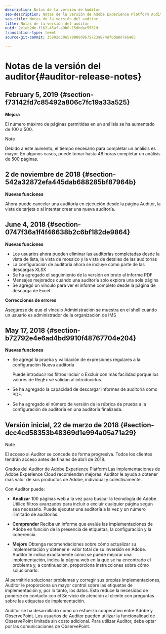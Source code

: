 ```yaml
---
description: Notas de la versión de Auditor
seo-description: Notas de la versión de Adobe Experience Platform Auditor
seo-title: Notas de la versión del auditor
title: Notas de la versión del auditor
uuid: 2e1eb2de-f162-45af-a9b0-15dbdac5531d
translation-type: tm+mt
source-git-commit: 35902c30e578980d9675723a874af6da8d7e6a65

---
```



# Notas de la versión del auditor{#auditor-release-notes}

## February 5, 2019 {#section-f73142fd7c85492a806c7fc19a33a525}

**Mejora**

El número máximo de páginas permitidas en un análisis se ha aumentado de 100 a 500.

>[!NOTE]
>
>Debido a este aumento, el tiempo necesario para completar un análisis es mayor. En algunos casos, puede tomar hasta 48 horas completar un análisis de 500 páginas.

## 2 de noviembre de 2018 {#section-542a32872efa445dab688285bf87964b}

**Nuevas funciones**

Ahora puede cancelar una auditoría en ejecución desde la página Auditor, la vista de tarjeta o al intentar crear una nueva auditoría.

## June 4, 2018 {#section-0747f36a1f4f46638b2c6bf182de9864}

**Nuevas funciones**

* Los usuarios ahora pueden eliminar las auditorías completadas desde la vista de lista, la vista de mosaico y la vista de detalles de las auditorías
* La configuración de auditoría ahora se incluye como parte de las descargas XLSX
* Se ha agregado el seguimiento de la versión en bruto al informe PDF
* Mensajes mejorados cuando una auditoría solo explora una sola página
* Se agregó un vínculo para ver el informe completo desde la página de descarga de Excel

**Correcciones de errores**

Asegúrese de que el vínculo Administración se muestra en el shell cuando un usuario es administrador de la organización de IMS

## May 17, 2018 {#section-b72792e4e6ad4bd9910f48767704e204}

**Nuevas funciones**

* Se agregó la prueba y validación de expresiones regulares a la configuración Nueva auditoría

   Puede introducir los filtros Incluir o Excluir con más facilidad porque los valores de RegEx se validan al introducirlos.
* Se ha agregado la capacidad de descargar informes de auditoría como PDF.
* Se ha agregado el número de versión de la rúbrica de prueba a la configuración de auditoría en una auditoría finalizada.

## Versión inicial, 22 de marzo de 2018 {#section-dcc4cd58353b48369d1e994a05a71a29}

>[!NOTE]
>
>El acceso al Auditor se concede de forma progresiva. Todos los clientes tendrán acceso antes de finales de abril de 2018.

Grados del Auditor de Adobe Experience Platform Las implementaciones de Adobe Experience Cloud recomiendan mejoras. Auditor le ayuda a obtener más valor de sus productos de Adobe, individual y colectivamente.

Con Auditor puede:

* **Analizar** 100 páginas web a la vez para buscar la tecnología de Adobe. Utilice filtros avanzados para incluir o excluir cualquier página según sea necesario. Puede ejecutar una auditoría a la vez y un número ilimitado de auditorías.

* **Comprender** Reciba un informe que evalúe las implementaciones de Adobe en función de la presencia de etiquetas, la configuración y la coherencia.

* **Mejore** Obtenga recomendaciones sobre cómo actualizar su implementación y obtener el valor total de su inversión en Adobe. Auditor le indica exactamente cómo se puede mejorar una implementación, indica la página web en la que se ha encontrado el problema y, a continuación, proporciona instrucciones sobre cómo solucionarlo.

Al permitirle solucionar problemas y corregir sus propias implementaciones, Auditor le proporciona un mayor control sobre las etiquetas de implementación y, por lo tanto, los datos. Esto reduce la necesidad de ponerse en contacto con el Servicio de atención al cliente con preguntas sobre las etiquetas de implementación.

Auditor se ha desarrollado como un esfuerzo cooperativo entre Adobe y ObservePoint. Los usuarios de Auditor pueden utilizar la funcionalidad de ObservePoint limitada sin costo adicional. Para utilizar Auditor, debe optar por las comunicaciones de ObservePoint.
